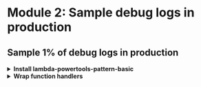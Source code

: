 # Module 2: Sample debug logs in production

## Sample 1% of debug logs in production

<details>
<summary><b>Install lambda-powertools-pattern-basic</b></summary><p>

1. At the project root, run the command `npm i --save @dazn/lambda-powertools-pattern-basic`.

This package gives you a simple wrapper which applies a couple of [middy](https://github.com/middyjs/middy) middlewares for your function:

* `@dazn/lambda-powertools-middleware-sample-logging`: which supports sampling debug logs. The wrapper configures this sample logging middleware to sample debug logs for 1% of invocations.

* `@dazn/lambda-powertools-middleware-correlation-ids`: which extracts correlation IDs from the invocation event and makes them available for the logger. It also supports a special correlation ID `debug-log-enabled`, which enables sampling debug logs at the user transaction (a chain of Lambda invocations) level.

* `@dazn/lambda-powertools-middleware-log-timeout`: which emits an error message for when a function times out. Normally, when a Lambda function times out, you don't get an error message from the application, which makes debugging time out errors difficult.

Now we need to apply it to all of our functions.

</p></details>

<details>
<summary><b>Wrap function handlers</b></summary><p>

1. Modify `functions/get-index.js` to require the `@dazn/lambda-powertools-pattern-basic` module (at the top of the file)

`const wrap = require('@dazn/lambda-powertools-pattern-basic')`

And use it to wrap our handler function. Change ln28:

`module.exports.handler = async (event, context) => {`

to the following (don't forget the closing `)` at the end!)

```javascript
module.exports.handler = wrap(async (event, context) => {
  ...
})
```

2. Repeat step 1 for **all the function handlers**.

3. By default, the sampling rate is going to be 1%, which would be hard for us to see it in action. So let's adjust the sampling rate to 10%.

In the `serverless.yml`, add the following attribute to `provider.environment` (**don't forget to indent**)

`SAMPLE_DEBUG_LOG_RATE: 0.1`

After this step, your `provider` section should look like this:

```yml
provider:
  name: aws
  runtime: nodejs12.x
  stage: dev
  region: eu-west-1
  environment:
    LOG_LEVEL: ${self:custom.logLevel.${self:custom.stage}, self:custom.logLevel.default}
    SAMPLE_DEBUG_LOG_RATE: 0.1
```

4. Deploy the demo app to a new `prod` stage, where we have configured the minimum log level to be `INFO` so by default, only `Info` logs should be recorded. But we should also expect the debug messages for 20% of invocation would be sampled.

`npm run sls -- deploy -s prod`

5. After deployment finishes, refresh the page and place an order.

6. Repeat step 4 a couple of times (let's say do it ten times).

7. Go to CloudWatch Logs Insights and run the query

```
fields functionName, sLevel, @timestamp, message
| sort @timestamp desc
| limit 20
| filter ispresent(functionName)
```

against the five prod functions we have just deployed.

![](/images/mod02-001.png)

See that most of the time the debug logs don't appear, only around 1/10 invocations' debug logs show up.

![](/images/mod02-002.png)

8. To avoid unnecessary costs in your AWS account, delete the `prod` environment

`npm run sls -- remove -s prod`

</p></details>